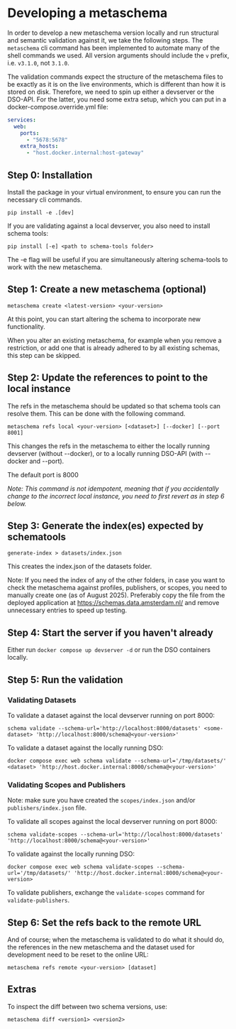 
# Developing a metaschema

In order to develop a new metaschema version locally and run structural and semantic validation
against it, we take the following steps. The `metaschema` cli command has been implemented to
automate many of the shell commands we used. All version arguments should include the `v` prefix,
i.e. `v3.1.0`, not `3.1.0`.

The validation commands expect the structure of the metaschema files to be
exactly as it is on the live environments, which is different than how it is stored
on disk. Therefore, we need to spin up either a devserver or the DSO-API. For the
latter, you need some extra setup, which you can put in a docker-compose.override.yml
file:

```yaml
services:
  web:
    ports:
      - "5678:5678"
    extra_hosts:
      - "host.docker.internal:host-gateway"
```

## Step 0: Installation

Install the package in your virtual environment, to ensure you can run the necessary
cli commands.

```pip install -e .[dev]```

If you are validating against a local devserver, you also need to install schema tools:

```pip install [-e] <path to schema-tools folder>```

The -e flag will be useful if you are simultaneously altering schema-tools to work
with the new metaschema.

## Step 1: Create a new metaschema (optional)

```metaschema create <latest-version> <your-version>```

At this point, you can start altering the schema to incorporate new functionality.

When you alter an existing metaschema, for example when you remove a restriction,
or add one that is already adhered to by all existing schemas, this step can be skipped.

## Step 2: Update the references to point to the local instance

The refs in the metaschema should be updated so that schema tools can resolve them.
This can be done with the following command.

```metaschema refs local <your-version> [<dataset>] [--docker] [--port 8001]```

This changes the refs in the metaschema to either the locally running devserver
(without --docker), or to a locally running DSO-API (with --docker and --port).

The default port is 8000

_Note: This command is not idempotent, meaning that if you accidentally change to
the incorrect local instance, you need to first revert as in step 6 below._

## Step 3: Generate the index(es) expected by schematools

```generate-index > datasets/index.json```

This creates the index.json of the datasets folder.

Note: If you need the index of any of the other folders, in case you want
to check the metaschema against profiles, publishers, or scopes, you need
to manually create one (as of August 2025). Preferably copy the file from
the deployed application at https://schemas.data.amsterdam.nl/ and remove
unnecessary entries to speed up testing.

## Step 4: Start the server if you haven't already

Either run ```docker compose up devserver -d``` or run the DSO containers locally.

## Step 5: Run the validation

### Validating Datasets

To validate a dataset against the local devserver running on port 8000:

```schema validate --schema-url='http://localhost:8000/datasets' <some-dataset> 'http://localhost:8000/schema@<your-version>'```

To validate a dataset against the locally running DSO:

```docker compose exec web schema validate --schema-url='/tmp/datasets/' <dataset> 'http://host.docker.internal:8000/schema@<your-version>'```

### Validating Scopes and Publishers

Note: make sure you have created the `scopes/index.json` and/or `publishers/index.json`
file.

To validate all scopes against the local devserver running on port 8000:

```schema validate-scopes --schema-url='http://localhost:8000/datasets' 'http://localhost:8000/schema@<your-version>'```

To validate against the locally running DSO:

```docker compose exec web schema validate-scopes --schema-url='/tmp/datasets/' 'http://host.docker.internal:8000/schema@<your-version>```

To validate publishers, exchange the `validate-scopes` command for
`validate-publishers`.

## Step 6: Set the refs back to the remote URL

And of course; when the metaschema is validated to do what it should do, the
references in the new metaschema and the dataset used for development need to be
reset to the online URL:

```metaschema refs remote <your-version> [dataset]```

## Extras

To inspect the diff between two schema versions, use:

```metaschema diff <version1> <version2>```
